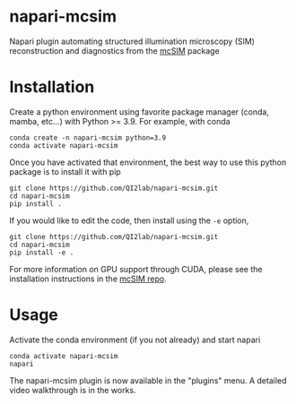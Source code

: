 # napari-mcsim
Napari plugin automating structured illumination microscopy (SIM) reconstruction and diagnostics 
from the [mcSIM](https://github.com/QI2lab/mcSIM) package

# Installation
Create a python environment using favorite package manager (conda, mamba, etc...) with Python >= 3.9.
For example, with conda
```
conda create -n napari-mcsim python=3.9
conda activate napari-mcsim
```

Once you have activated that environment, the best way to use this python package is to install it with pip
```
git clone https://github.com/QI2lab/napari-mcsim.git
cd napari-mcsim
pip install .
```

If you would like to edit the code, then install using the `-e` option,
```
git clone https://github.com/QI2lab/napari-mcsim.git
cd napari-mcsim
pip install -e .
```

For more information on GPU support through CUDA, please see the installation instructions in the [mcSIM repo](https://github.com/QI2lab/mcSIM).

# Usage
Activate the conda environment (if you not already) and start napari
```
conda activate napari-mcsim
napari
```

The napari-mcsim plugin is now available in the "plugins" menu. A detailed video walkthrough is in the works.
